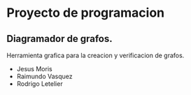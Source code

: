 # Proyecto de programacion

## Diagramador de grafos.
Herramienta grafica para la creacion y verificacion de grafos.

* Jesus Moris
* Raimundo Vasquez
* Rodrigo Letelier

